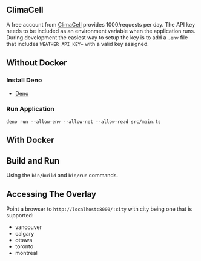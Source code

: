 ## ClimaCell

A free account from [ClimaCell](https://www.climacell.co/) provides 1000/requests per day. The API key needs to be included as an environment variable when the application runs. During development the easiest way to setup the key is to add a `.env` file that includes `WEATHER_API_KEY=` with a valid key assigned.

## Without Docker

### Install Deno

- [Deno](https://deno.land/#installation)

### Run Application

`deno run --allow-env --allow-net --allow-read src/main.ts`

## With Docker

## Build and Run

Using the `bin/build` and `bin/run` commands.

## Accessing The Overlay

Point a browser to `http://localhost:8000/:city` with city being one that is supported:

- vancouver
- calgary
- ottawa
- toronto
- montreal